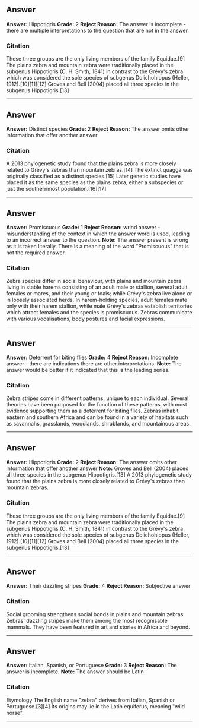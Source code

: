 ## Answer
**Answer:** Hippotigris
**Grade:** 2
**Reject Reason:** The answer is incomplete - there are multiple interpretations to the question that are not in the answer.

### Citation
These three groups are the only living members of the family Equidae.[9] The plains zebra and mountain zebra were traditionally placed in the subgenus Hippotigris (C. H. Smith, 1841) in contrast to the Grévy's zebra which was considered the sole species of subgenus Dolichohippus (Heller, 1912).[10][11][12] Groves and Bell (2004) placed all three species in the subgenus Hippotigris.[13]

---


## Answer
**Answer:** Distinct species
**Grade:** 2
**Reject Reason:** The answer omits other information that offer another answer

### Citation
A 2013 phylogenetic study found that the plains zebra is more closely related to Grévy's zebras than mountain zebras.[14] The extinct quagga was originally classified as a distinct species.[15] Later genetic studies have placed it as the same species as the plains zebra, either a subspecies or just the southernmost population.[16][17]

---


## Answer
**Answer:** Promiscuous
**Grade:** 1
**Reject Reason:** wrind answer - misunderstanding of the context in which the answer word is used, leading to an incorrect answer to the question.
**Note:** The answer present is wrong as it is taken literally. There is a meaning of the word "Promiscuous" that is not the required answer.

### Citation
Zebra species differ in social behaviour, with plains and mountain zebra living in stable harems consisting of an adult male or stallion, several adult females or mares, and their young or foals; while Grévy's zebra live alone or in loosely associated herds. In harem-holding species, adult females mate only with their harem stallion, while male Grévy's zebras establish territories which attract females and the species is promiscuous. Zebras communicate with various vocalisations, body postures and facial expressions.

---


## Answer
**Answer:** Deterrent for biting flies
**Grade:** 4
**Reject Reason:** Incomplete answer - there are indications there are other interpretations.
**Note:** The answer would be better if it indicated that this is the leading series.

### Citation
Zebra stripes come in different patterns, unique to each individual. Several theories have been proposed for the function of these patterns, with most evidence supporting them as a deterrent for biting flies. Zebras inhabit eastern and southern Africa and can be found in a variety of habitats such as savannahs, grasslands, woodlands, shrublands, and mountainous areas.

---


## Answer
**Answer:** Hippotigris
**Grade:** 2
**Reject Reason:** The answer omits other information that offer another answer
**Note:** Groves and Bell (2004) placed all three species in the subgenus Hippotigris.[13] A 2013 phylogenetic study found that the plains zebra is more closely related to Grévy's zebras than mountain zebras.

### Citation
These three groups are the only living members of the family Equidae.[9] The plains zebra and mountain zebra were traditionally placed in the subgenus Hippotigris (C. H. Smith, 1841) in contrast to the Grévy's zebra which was considered the sole species of subgenus Dolichohippus (Heller, 1912).[10][11][12] Groves and Bell (2004) placed all three species in the subgenus Hippotigris.[13]

---


## Answer
**Answer:** Their dazzling stripes
**Grade:** 4
**Reject Reason:** Subjective answer

### Citation
Social grooming strengthens social bonds in plains and mountain zebras. Zebras' dazzling stripes make them among the most recognisable mammals. They have been featured in art and stories in Africa and beyond.

---


## Answer
**Answer:** Italian, Spanish, or Portuguese
**Grade:** 3
**Reject Reason:** The answer is incomplete.
**Note:** The answer should be Latin

### Citation
Etymology The English name "zebra" derives from Italian, Spanish or Portuguese.[3][4] Its origins may lie in the Latin equiferus, meaning "wild horse".

---

